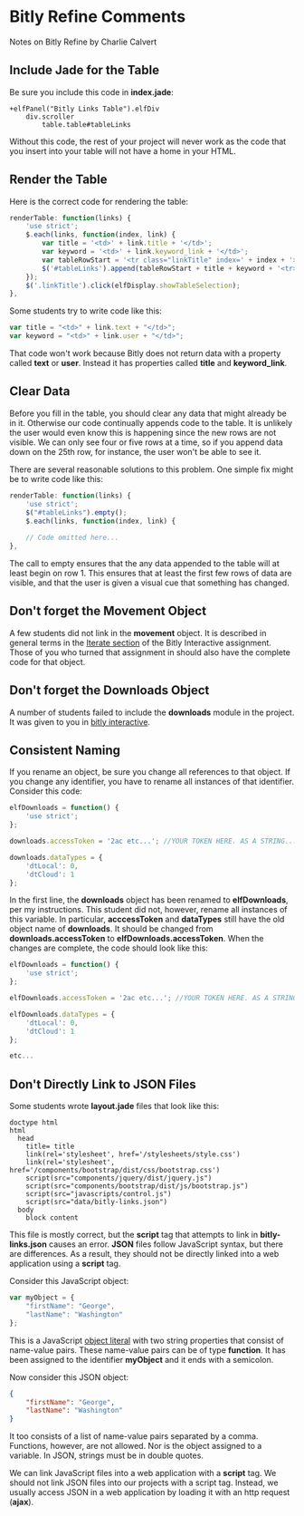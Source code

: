 # Bitly Refine Comments

Notes on Bitly Refine by Charlie Calvert

## Include Jade for the Table

Be sure you include this code in **index.jade**:

```jade
+elfPanel("Bitly Links Table").elfDiv
    div.scroller
        table.table#tableLinks
```

Without this code, the rest of your project will never work as the code that you insert into your table will not have a home in your HTML.

## Render the Table

Here is the correct code for rendering the table:

```javascript
renderTable: function(links) {
    'use strict';
    $.each(links, function(index, link) {
        var title = '<td>' + link.title + '</td>';
        var keyword = '<td>' + link.keyword_link + '</td>';
        var tableRowStart = '<tr class="linkTitle" index=' + index + '>';
        $('#tableLinks').append(tableRowStart + title + keyword + '<tr>');
    });
    $('.linkTitle').click(elfDisplay.showTableSelection);
},
```

Some students try to write code like this:

```javascript
var title = "<td>" + link.text + "</td>";
var keyword = "<td>" + link.user + "</td>";
```

That code won't work because Bitly does not return data with a property called **text** or **user**. Instead it has properties called **title** and **keyword_link**.

## Clear Data

Before you fill in the table, you should clear any data that might already be in it. Otherwise our code continually appends code to the table. It is unlikely the user would even know this is happening since the new rows are not visible. We can only see four or five rows at a time, so if you append data down on the 25th row, for instance, the user won't be able to see it.

There are several reasonable solutions to this problem. One simple fix might be to write code like this:

```javascript
renderTable: function(links) {
    'use strict';
    $("#tableLinks").empty();
    $.each(links, function(index, link) { 
    
    // Code omitted here...
},
```

The call to empty ensures that the any data appended to the table will at least begin on row 1. This ensures that at least the first few rows of data are visible, and that the user is given a visual cue that something has changed.

## Don't forget the Movement Object

A few students did not link in the **movement** object. It is described in general terms in the [Iterate section][bii] of the Bitly Interactive assignment. Those of you who turned that assignment in should also have the complete code for that object.

[bii]:http://www.ccalvert.net/books/CloudNotes/Assignments/BitlyInteractive.html#iterate

## Don't forget the Downloads Object

A number of students failed to include the **downloads** module in the project. It was given to you in [bitly interactive][bid].

[bid]: http://www.ccalvert.net/books/CloudNotes/Assignments/BitlyInteractive.html#the-downloads-module

## Consistent Naming

If you rename an object, be sure you change all references to that object. If you change any identifier, you have to rename all instances of that identifier. Consider this code:

```javascript
elfDownloads = function() {
    'use strict';
};

downloads.accessToken = '2ac etc...'; //YOUR TOKEN HERE. AS A STRING...;

downloads.dataTypes = {
    'dtLocal': 0,
    'dtCloud': 1
};
```

In the first line, the **downloads** object has been renamed to **elfDownloads**, per my instructions. This student did not, however, rename all instances of this variable. In particular, **acccessToken** and **dataTypes** still have the old object name of **downloads**. It should be changed from **downloads.accessToken** to **elfDownloads.accessToken**. When the changes are complete, the code should look like this:

```javascript
elfDownloads = function() {
    'use strict';
};

elfDownloads.accessToken = '2ac etc...'; //YOUR TOKEN HERE. AS A STRING...;

elfDownloads.dataTypes = {
    'dtLocal': 0,
    'dtCloud': 1
};

etc...
```

## Don't Directly Link to JSON Files

Some students wrote **layout.jade** files that look like this:

```jade
doctype html
html
  head
    title= title
    link(rel='stylesheet', href='/stylesheets/style.css')
    link(rel='stylesheet', href='/components/bootstrap/dist/css/bootstrap.css')
    script(src="components/jquery/dist/jquery.js")
    script(src="components/bootstrap/dist/js/bootstrap.js")
    script(src="javascripts/control.js")
    script(src="data/bitly-links.json")
  body
    block content
```

This file is mostly correct, but the **script** tag that attempts to link in **bitly-links.json** causes an error. **JSON** files follow JavaScript syntax, but there are differences. As a result, they should not be directly linked into a web application using a **script** tag. 

Consider this JavaScript object:

```javascript
var myObject = {
	"firstName": "George",
	"lastName": "Washington"
};
```

This is a JavaScript [object literal](http://www.dyn-web.com/tutorials/object-literal/) with two string properties that consist of name-value pairs. These name-value pairs can be of type **function**. It has been assigned to the identifier **myObject** and it ends with a semicolon.

Now consider this JSON object:

```json
{
	"firstName": "George",
	"lastName": "Washington"
}
```

It too consists of a list of name-value pairs separated by a comma. Functions, however, are not allowed. Nor is the object assigned to a variable. In JSON, strings must be in double quotes.

We can link JavaScript files into a web application with a **script** tag. We should not link JSON files into our projects with a script tag. Instead, we usually access JSON in a web application by loading it with an http request (**ajax**).

